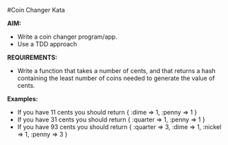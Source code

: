 #Coin Changer Kata

**AIM:**
* Write a coin changer program/app.
* Use a TDD approach

**REQUIREMENTS:**
* Write a function that takes a number of cents, and that returns a hash containing the least number of coins needed to generate the value of cents.

**Examples:**
* If you have 11 cents you should return { :dime => 1, :penny => 1 }
* If you have 31 cents you should return { :quarter => 1, :penny => 1 }
* If you have 93 cents you should return { :quarter => 3, :dime => 1, :nickel => 1, :penny => 3 }
